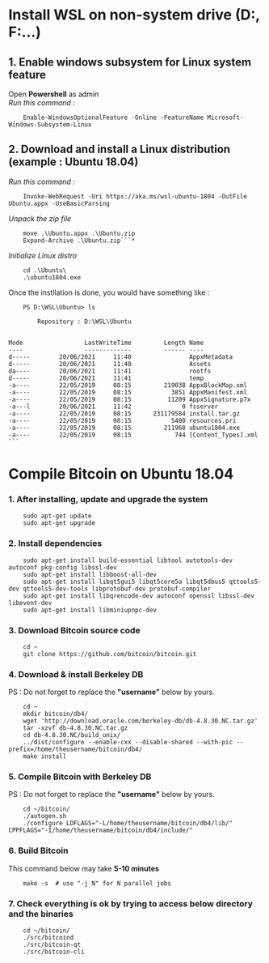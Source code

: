 # Install WSL on non-system drive (D:\, F:\...)
## 1. Enable windows subsystem for Linux system feature  
Open **Powershell** as admin  
*Run this command :*  
        
        Enable-WindowsOptionalFeature -Online -FeatureName Microsoft-Windows-Subsystem-Linux 
## 2. Download and install a Linux distribution (example : Ubuntu 18.04)
*Run this command :*  
        
        Invoke-WebRequest -Uri https://aka.ms/wsl-ubuntu-1804 -OutFile Ubuntu.appx -UseBasicParsing 

*Unpack the zip file*  
        
        move .\Ubuntu.appx .\Ubuntu.zip 
        Expand-Archive .\Ubuntu.zip```*

*Initialize Linux distro*  
        
        cd .\Ubuntu\  
        .\ubuntu1804.exe 

Once the instllation is done, you would have something like :  
        
        PS D:\WSL\Ubuntu> ls   

            Repository : D:\WSL\Ubuntu


    Mode                 LastWriteTime         Length Name
    ----                 -------------         ------ ----
    d-----        20/06/2021     11:40                AppxMetadata
    d-----        20/06/2021     11:40                Assets
    da----        20/06/2021     11:41                rootfs
    d-----        20/06/2021     11:41                temp
    -a----        22/05/2019     08:15         219038 AppxBlockMap.xml
    -a----        22/05/2019     08:15           3851 AppxManifest.xml
    -a----        22/05/2019     08:15          11209 AppxSignature.p7x
    -a---l        20/06/2021     11:42              0 fsserver
    -a----        22/05/2019     08:15      231179584 install.tar.gz
    -a----        22/05/2019     08:15           5400 resources.pri
    -a----        22/05/2019     08:15         211968 ubuntu1804.exe
    -a----        22/05/2019     08:15            744 [Content_Types].xml  
    ```

# Compile Bitcoin on Ubuntu 18.04  

### 1. After installing, update and upgrade the system

        sudo apt-get update
        sudo apt-get upgrade


### 2. Install dependencies

        sudo apt-get install build-essential libtool autotools-dev autoconf pkg-config libssl-dev
        sudo apt-get install libboost-all-dev
        sudo apt-get install libqt5gui5 libqt5core5a libqt5dbus5 qttools5-dev qttools5-dev-tools libprotobuf-dev protobuf-compiler
        sudo apt-get install libqrencode-dev autoconf openssl libssl-dev libevent-dev
        sudo apt-get install libminiupnpc-dev


### 3. Download Bitcoin source code

        cd ~
        git clone https://github.com/bitcoin/bitcoin.git


### 4. Download & install Berkeley DB
    
PS : Do not forget to replace the **"username"** below by yours.

        cd ~
        mkdir bitcoin/db4/
        wget 'http://download.oracle.com/berkeley-db/db-4.8.30.NC.tar.gz'
        tar -xzvf db-4.8.30.NC.tar.gz
        cd db-4.8.30.NC/build_unix/
        ../dist/configure --enable-cxx --disable-shared --with-pic --prefix=/home/theusername/bitcoin/db4/
        make install


### 5. Compile Bitcoin with Berkeley DB

PS : Do not forget to replace the **"username"** below by yours.  

        cd ~/bitcoin/
        ./autogen.sh
        ./configure LDFLAGS="-L/home/theusername/bitcoin/db4/lib/" CPPFLAGS="-I/home/theusername/bitcoin/db4/include/"

### 6. Build Bitcoin

This command below may take **5-10 minutes**  

        make -s  # use "-j N" for N parallel jobs

### 7. Check everything is ok by trying to access below directory and the binaries

        cd ~/bitcoin/
        ./src/bitcoind
        ./src/bitcoin-qt
        ./src/bitcoin-cli
